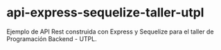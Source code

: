 # api-express-sequelize-taller-utpl
Ejemplo de API Rest construida con Express  y Sequelize para el taller de Programación Backend - UTPL. 
